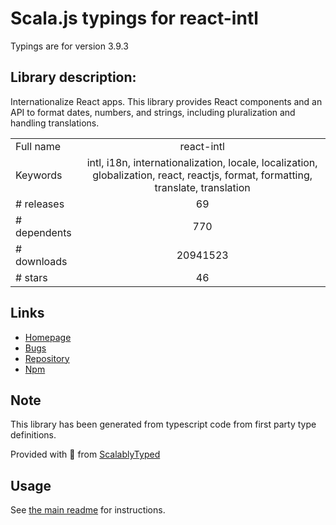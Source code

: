 
# Scala.js typings for react-intl

Typings are for version 3.9.3

## Library description:
Internationalize React apps. This library provides React components and an API to format dates, numbers, and strings, including pluralization and handling translations.

|                    |                 |
| ------------------ | :-------------: |
| Full name          | react-intl |
| Keywords           | intl, i18n, internationalization, locale, localization, globalization, react, reactjs, format, formatting, translate, translation |
| # releases         | 69 |
| # dependents       | 770 |
| # downloads        | 20941523 |
| # stars            | 46 |

## Links
- [Homepage](https://github.com/formatjs/react-intl)
- [Bugs](https://github.com/formatjs/react-intl/issues)
- [Repository](https://github.com/formatjs/react-intl)
- [Npm](https://www.npmjs.com/package/react-intl)
    


## Note
This library has been generated from typescript code from first party type definitions.

Provided with :purple_heart: from [ScalablyTyped](https://github.com/oyvindberg/ScalablyTyped)

## Usage
See [the main readme](../../readme.md) for instructions.


